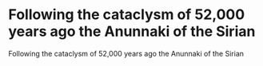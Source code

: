 # Following the cataclysm of 52,000 years ago the Anunnaki of the Sirian

Following the cataclysm of 52,000 years ago the Anunnaki of the Sirian